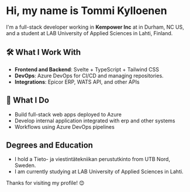 # Hi, my name is Tommi Kylloenen

I'm a full-stack developer working in **Kempower Inc** at in Durham, NC US, and a student at LAB University of Applied Sciences in Lahti, Finland.  

## 🛠️ What I Work With

- **Frontend and Backend**: Svelte + TypeScript + Tailwind CSS
- **DevOps**: Azure DevOps for CI/CD and managing repositories.
- **Integrations**: Epicor ERP, WATS API, and other APIs

## 🚀 What I Do

- Build full-stack web apps deployed to Azure
- Develop internal application integrated with erp and other systems
- Workflows using Azure DevOps pipelines

## Degrees and Education
- I hold a Tieto- ja viestintätekniikan perustutkinto from UTB Nord, Sweden.
- I am currently studying at LAB University of Applied Sciences in Lahti.

Thanks for visiting my profile! 😊